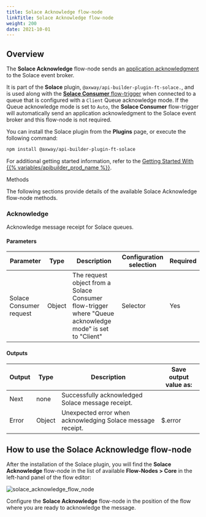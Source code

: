 ```yaml
---
title: Solace Acknowledge flow-node
linkTitle: Solace Acknowledge flow-node
weight: 200
date: 2021-10-01
---
```


## Overview

The **Solace Acknowledge** flow-node sends an [application acknowledgment](https://docs.solace.com/API/API-Developer-Guide/Acknowledging-Messages.htm?Highlight=acknowledge) to the Solace event broker.

It is part of the **Solace** plugin, `@axway/api-builder-plugin-ft-solace.`, and is used along with the [**Solace Consumer** flow-trigger](/docs/developer_guide/flows/flow_triggers/solace_consumer_flow_trigger/) when connected to a queue that is configured with a `Client` Queue acknowledge mode. If the Queue acknowledge mode is set to `Auto`, the **Solace Consumer** flow-trigger will automatically send an application acknowledgment to the Solace event broker and this flow-node is not required.

You can install the Solace plugin from the **Plugins** page, or execute the following command:

```bash
npm install @axway/api-builder-plugin-ft-solace
```

For additional getting started information, refer to the [Getting Started With {{% variables/apibuilder_prod_name %}}](/docs/getting_started/).

Methods

The following sections provide details of the available Solace Acknowledge flow-node methods.

### Acknowledge

Acknowledge message receipt for Solace queues.
#### Parameters

| Parameter | Type | Description | Configuration selection | Required |
| --- | --- | --- | --- | --- |
| Solace Consumer request | Object | The request object from a Solace Consumer flow-trigger where "Queue acknowledge mode" is set to "Client" | Selector | Yes |

#### Outputs

| Output | Type | Description | Save output value as: |
| --- | --- | --- | --- |
| Next | none | Successfully acknowledged Solace message receipt. |  |
| Error | Object | Unexpected error when acknowledging Solace message receipt. | $.error |
<!-- lint enable no-duplicate-headings -->

## How to use the Solace Acknowledge flow-node

After the installation of the Solace plugin, you will find the **Solace Acknowledge** flow-node in the list of available **Flow-Nodes > Core** in the left-hand panel of the flow editor:

![solace_acknowledge_flow_node](/Images/solace_acknowledge_flow_node.png)

Configure the **Solace Acknowledge** flow-node in the position of the flow where you are ready to acknowledge the message.

